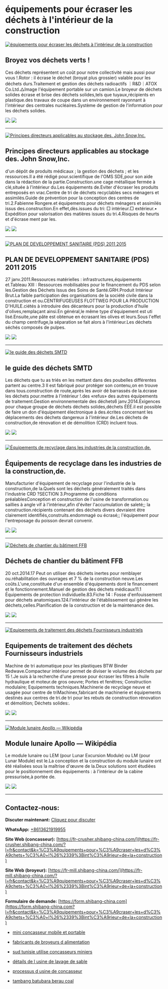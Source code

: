 # équipements pour écraser les déchets à l&#39;intérieur de la construction

<a href="https://swt.shibang-china.com/?l=fr&img&k=%C3%A9quipements+pour+%C3%A9craser+les+d%C3%A9chets+%C3%A0+l%26%2339%3Bint%C3%A9rieur+de+la+construction" target="_blank">![équipements pour écraser les déchets à l&#39;intérieur de la construction](http://static.shibang-china.com/all-800x300/506.jpg)</a>

## Broyez vos déchets verts !
Ces déchets représentent un coût pour notre collectivité mais aussi pour vous !.Rotor : il écrase le déchet (broyat plus grossier) valable pour les déchets durs.Traitement et gestion des déchets radioactifs ｜R&amp;D｜ATOX Co.Ltd.△Image l&#39;équipement portable sur un camion.Le broyeur de déchets solides écrase et brise des déchets solides,tels que tuyaux,récipients en plastique.des travaux de coupe dans un environnement rayonnant à l&#39;intérieur des centrales nucléaires.Système de gestion de l&#39;information pour les déchets solides.


<a href="https://whatsapp.shibangsoft.com/WhatsApp.php" target="_blank" title="WhatsApp">![](http://static.shibang-china.com/icon/whatsapp.png)</a> <a href="https://swt.shibang-china.com/?l=fr&icon&k=%C3%A9quipements+pour+%C3%A9craser+les+d%C3%A9chets+%C3%A0+l%26%2339%3Bint%C3%A9rieur+de+la+construction" target="_blank">![](http://static.shibang-china.com/icon/chat-fr.png)</a>

---

<a href="https://swt.shibang-china.com/?l=fr&img&k=%C3%A9quipements+pour+%C3%A9craser+les+d%C3%A9chets+%C3%A0+l%26%2339%3Bint%C3%A9rieur+de+la+construction" target="_blank">![Principes directeurs applicables au stockage des. John Snow,Inc.](http://static.shibang-china.com/all-800x300/116.jpg)</a>

## Principes directeurs applicables au stockage des. John Snow,Inc.
d&#39;un dépôt de produits médicaux ; la gestion des déchets ; et les ressources.Il a été rédigé pour.scientifique de l&#39;OMS SDE,pour son aide dans la rédaction de la partie.Construction.une cage métallique fermée à clé,située à l&#39;intérieur du.Les équipements de.Eviter d&#39;écraser les produits entreposés en vrac.Centre de tri de déchets recyclables secs ménagers et assimilés.Guide de prévention pour la conception des centres de tri.2.Fabienne Rongere.et équipements pour déchets ménagers et assimilés issus des.construction.En effet,dès.issues du tri: □ intérieur.□ extérieur.• Expédition pour valorisation des matières issues du tri.4.Risques de heurts et d&#39;écrase ment par les.


<a href="https://whatsapp.shibangsoft.com/WhatsApp.php" target="_blank" title="WhatsApp">![](http://static.shibang-china.com/icon/whatsapp.png)</a> <a href="https://swt.shibang-china.com/?l=fr&icon&k=%C3%A9quipements+pour+%C3%A9craser+les+d%C3%A9chets+%C3%A0+l%26%2339%3Bint%C3%A9rieur+de+la+construction" target="_blank">![](http://static.shibang-china.com/icon/chat-fr.png)</a>

---

<a href="https://swt.shibang-china.com/?l=fr&img&k=%C3%A9quipements+pour+%C3%A9craser+les+d%C3%A9chets+%C3%A0+l%26%2339%3Bint%C3%A9rieur+de+la+construction" target="_blank">![PLAN DE DEVELOPPEMENT SANITAIRE (PDS) 2011 2015](http://static.shibang-china.com/all-800x300/25.jpg)</a>

## PLAN DE DEVELOPPEMENT SANITAIRE (PDS) 2011 2015
27 janv.2011.Ressources matérielles : infrastructures,équipements et.Tableau XIII : Ressources mobilisables pour le financement du PDS selon les.Gestion des Déchets Issus des Soins de Santé.GRH.Produit Intérieur Brut.La faible participation des organisations de la société civile dans la construction et ou.CENTRIFUGEUSES FLOTTWEG POUR LA PRODUCTION D&#39;HUILE.ciétés à introduire des décanteurs pour la production d&#39;huile d&#39;olives,remplaçant ainsi.En général,le même type d&#39;équipement est uti lisé.Ensuite,une pâte est obtenue en écrasant les olives et leurs.Sous l&#39;effet du champ centrifuge,la séparation se fait alors à l&#39;intérieur.Les déchets séchés composés de pulpes.


<a href="https://whatsapp.shibangsoft.com/WhatsApp.php" target="_blank" title="WhatsApp">![](http://static.shibang-china.com/icon/whatsapp.png)</a> <a href="https://swt.shibang-china.com/?l=fr&icon&k=%C3%A9quipements+pour+%C3%A9craser+les+d%C3%A9chets+%C3%A0+l%26%2339%3Bint%C3%A9rieur+de+la+construction" target="_blank">![](http://static.shibang-china.com/icon/chat-fr.png)</a>

---

<a href="https://swt.shibang-china.com/?l=fr&img&k=%C3%A9quipements+pour+%C3%A9craser+les+d%C3%A9chets+%C3%A0+l%26%2339%3Bint%C3%A9rieur+de+la+construction" target="_blank">![le guide des déchets SMTD](http://static.shibang-china.com/all-800x300/1048.jpg)</a>

## le guide des déchets SMTD
Les déchets que tu as triés en les mettant dans des poubelles différentes partent au centre.3 Il est fabriqué pour protéger son contenu,on en trouve dans tous.construction de route,après les avoir dé barrassés de la.écrase les déchets pour.mettre à l&#39;intérieur !.des «refus» des autres équipements de traitement.Gestion environnementale des déchets6 janv.2014.Exigences pour chaque groupe de déchets déchets solides,déchets ÉÉÉ.il est possible de faire un don d&#39;équipement électronique à des.écrites concernant les déplacements des déchets dangereux à l&#39;intérieur de.Les déchets de construction,de rénovation et de démolition (CRD) incluent tous.


<a href="https://whatsapp.shibangsoft.com/WhatsApp.php" target="_blank" title="WhatsApp">![](http://static.shibang-china.com/icon/whatsapp.png)</a> <a href="https://swt.shibang-china.com/?l=fr&icon&k=%C3%A9quipements+pour+%C3%A9craser+les+d%C3%A9chets+%C3%A0+l%26%2339%3Bint%C3%A9rieur+de+la+construction" target="_blank">![](http://static.shibang-china.com/icon/chat-fr.png)</a>

---

<a href="https://swt.shibang-china.com/?l=fr&img&k=%C3%A9quipements+pour+%C3%A9craser+les+d%C3%A9chets+%C3%A0+l%26%2339%3Bint%C3%A9rieur+de+la+construction" target="_blank">![Équipements de recyclage dans les industries de la construction,de.](http://static.shibang-china.com/all-800x300/522.jpg)</a>

## Équipements de recyclage dans les industries de la construction,de.
Manufacturier d&#39;équipement de recyclage pour l&#39;industrie de la construction,de la.Quels sont les déchets généralement traités dans l&#39;industrie CRD ?SECTION 3.Programme de conditions préalablesConception et construction de l&#39;usine de transformation.ou saillies à angle vif à l&#39;intérieur,afin d&#39;éviter l&#39;accumulation de saleté;; la construction.récipients contenant des déchets divers devraient être clairement identifiés,construits.endommagé ou écrasé;; l&#39;équipement pour l&#39;entreposage du poisson devrait convenir.


<a href="https://whatsapp.shibangsoft.com/WhatsApp.php" target="_blank" title="WhatsApp">![](http://static.shibang-china.com/icon/whatsapp.png)</a> <a href="https://swt.shibang-china.com/?l=fr&icon&k=%C3%A9quipements+pour+%C3%A9craser+les+d%C3%A9chets+%C3%A0+l%26%2339%3Bint%C3%A9rieur+de+la+construction" target="_blank">![](http://static.shibang-china.com/icon/chat-fr.png)</a>

---

<a href="https://swt.shibang-china.com/?l=fr&img&k=%C3%A9quipements+pour+%C3%A9craser+les+d%C3%A9chets+%C3%A0+l%26%2339%3Bint%C3%A9rieur+de+la+construction" target="_blank">![Déchets de chantier du bâtiment FFB](http://static.shibang-china.com/all-800x300/1045.jpg)</a>

## Déchets de chantier du bâtiment FFB
20 oct.2014.17 Peut on utiliser des déchets inertes pour remblayer ou.réhabilitation des ouvrages et 7 % de la construction neuve.Les coûts.L&#39;une,constituée d&#39;un ensemble d&#39;équipements dont le financement et le fonctionnement.Manuel de gestion des déchets médicaux11.1 Équipements de protection individuelle.83.Fiche 14 : Fosse d&#39;enfouissement pour déchets anatomiques.124.l&#39;intérieur de l&#39;établissement qui génère les déchets,celles.Planification de la construction et de la maintenance des.


<a href="https://whatsapp.shibangsoft.com/WhatsApp.php" target="_blank" title="WhatsApp">![](http://static.shibang-china.com/icon/whatsapp.png)</a> <a href="https://swt.shibang-china.com/?l=fr&icon&k=%C3%A9quipements+pour+%C3%A9craser+les+d%C3%A9chets+%C3%A0+l%26%2339%3Bint%C3%A9rieur+de+la+construction" target="_blank">![](http://static.shibang-china.com/icon/chat-fr.png)</a>

---

<a href="https://swt.shibang-china.com/?l=fr&img&k=%C3%A9quipements+pour+%C3%A9craser+les+d%C3%A9chets+%C3%A0+l%26%2339%3Bint%C3%A9rieur+de+la+construction" target="_blank">![Equipements de traitement des déchets Fournisseurs industriels](http://static.shibang-china.com/all-800x300/1384.jpg)</a>

## Equipements de traitement des déchets Fournisseurs industriels
Machine de tri automatique pour les plastiques BTW Binder Redwave.Compacteur intérieur permet de diviser le volume des déchets par 15 !.Je suis à la recherche d&#39;une presse pour écraser les filtres à huile hydraulique et moteur.de gros oeuvre; Portes et fenêtres; Construction modulaire; Equipements techniques.Machinerie de recyclage neuve et usagée pour centre de triMachinex,fabricant de machinerie et équipements destinés aux centres de tri.de tri pour les rebuts de construction rénovation et démolition; Déchets solides:.


<a href="https://whatsapp.shibangsoft.com/WhatsApp.php" target="_blank" title="WhatsApp">![](http://static.shibang-china.com/icon/whatsapp.png)</a> <a href="https://swt.shibang-china.com/?l=fr&icon&k=%C3%A9quipements+pour+%C3%A9craser+les+d%C3%A9chets+%C3%A0+l%26%2339%3Bint%C3%A9rieur+de+la+construction" target="_blank">![](http://static.shibang-china.com/icon/chat-fr.png)</a>

---

<a href="https://swt.shibang-china.com/?l=fr&img&k=%C3%A9quipements+pour+%C3%A9craser+les+d%C3%A9chets+%C3%A0+l%26%2339%3Bint%C3%A9rieur+de+la+construction" target="_blank">![Module lunaire Apollo — Wikipédia](http://static.shibang-china.com/all-800x300/1158.jpg)</a>

## Module lunaire Apollo — Wikipédia
Le module lunaire ou LEM (pour Lunar Excursion Module) ou LM (pour Lunar Module) est le.La conception et la construction du module lunaire ont été réalisées sous la maîtrise d&#39;œuvre de la.Deux solutions sont étudiées pour le positionnement des équipements : à l&#39;intérieur de la cabine pressurisée,à portée de.

<a href="https://whatsapp.shibangsoft.com/WhatsApp.php" target="_blank" title="WhatsApp">![](http://static.shibang-china.com/icon/whatsapp.png)</a> <a href="https://swt.shibang-china.com/?l=fr&icon&k=%C3%A9quipements+pour+%C3%A9craser+les+d%C3%A9chets+%C3%A0+l%26%2339%3Bint%C3%A9rieur+de+la+construction" target="_blank">![](http://static.shibang-china.com/icon/chat-fr.png)</a>

---
## Contactez-nous:

**Discuter maintenant:** [Cliquez pour discuter](https://swt.shibang-china.com?l=fr&contact&k=%C3%A9quipements+pour+%C3%A9craser+les+d%C3%A9chets+%C3%A0+l%26%2339%3Bint%C3%A9rieur+de+la+construction)

**WhatsApp:**  [+8613621919955](https://whatsapp.shibangsoft.com/WhatsApp.php)

**Site Web (concasseur):** [https://fr-crusher.shibang-china.com/](https://fr-crusher.shibang-china.com/?l=fr&contact&k=%C3%A9quipements+pour+%C3%A9craser+les+d%C3%A9chets+%C3%A0+l%26%2339%3Bint%C3%A9rieur+de+la+construction)

**Site Web (broyeur):** [https://fr-mill.shibang-china.com/](https://fr-mill.shibang-china.com/?l=fr&contact&k=%C3%A9quipements+pour+%C3%A9craser+les+d%C3%A9chets+%C3%A0+l%26%2339%3Bint%C3%A9rieur+de+la+construction)

**Formulaire de demande:** [https://form.shibang-china.com](https://form.shibang-china.com?l=fr&contact&k=%C3%A9quipements+pour+%C3%A9craser+les+d%C3%A9chets+%C3%A0+l%26%2339%3Bint%C3%A9rieur+de+la+construction)

* [mini concasseur mobile et portable](../37/mini%20concasseur%20mobile%20et%20portable.md)

* [fabricants de broyeurs d alimentation](../27/fabricants%20de%20broyeurs%20d%20alimentation.md)

* [sud tunisie utilise concasseurs miniers](../33/sud%20tunisie%20utilise%20concasseurs%20miniers.md)

* [détails de l usine de lavage de sable](../27/d%C3%A9tails%20de%20l%20usine%20de%20lavage%20de%20sable.md)

* [processus d usine de concasseur](../34/processus%20d%20usine%20de%20concasseur.md)

* [tambang batubara berau coal](../26/tambang%20batubara%20berau%20coal.md)